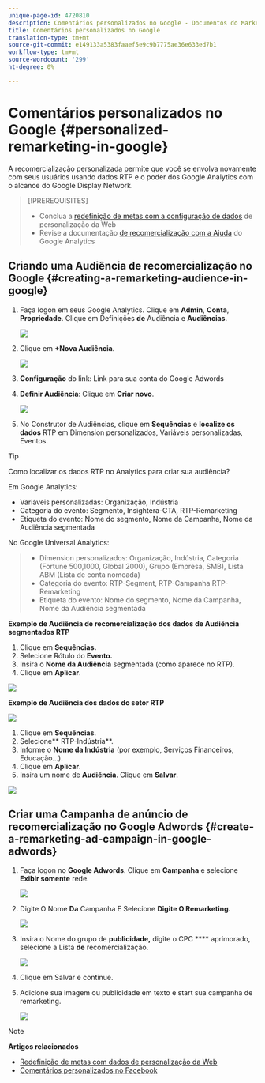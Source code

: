 ```yaml
---
unique-page-id: 4720810
description: Comentários personalizados no Google - Documentos do Marketing - Documentação do produto
title: Comentários personalizados no Google
translation-type: tm+mt
source-git-commit: e149133a5383faaef5e9c9b7775ae36e633ed7b1
workflow-type: tm+mt
source-wordcount: '299'
ht-degree: 0%

---
```



# Comentários personalizados no Google {#personalized-remarketing-in-google}

A recomercialização personalizada permite que você se envolva novamente com seus usuários usando dados RTP e o poder dos Google Analytics com o alcance do Google Display Network.

>[!PREREQUISITES]
>
>* Conclua a [redefinição de metas com a configuração de dados](retargeting-with-web-personalization-data.md) de personalização da Web
>* Revise a documentação [de recomercialização com a Ajuda](https://support.google.com/analytics/topic/2611283?hl=en&amp;ref_topic=3413645) do Google Analytics

>



## Criando uma Audiência de recomercialização no Google {#creating-a-remarketing-audience-in-google}

1. Faça logon em seus Google Analytics. Clique em **Admin**, **Conta**, **Propriedade**. Clique em Definições **de** Audiência e **Audiências**.

   ![](assets/remarketing-ga-screenshots.jpg)

1. Clique em **+Nova Audiência**.

   ![](assets/image2015-1-15-17-3a26-3a40.png)

1. **Configuração** do link: Link para sua conta do Google Adwords
1. **Definir Audiência**: Clique em **Criar novo**.

   ![](assets/image2015-1-15-17-3a32-3a4.png)

1. No Construtor de Audiências, clique em **Sequências** e **localize os dados** RTP em Dimension personalizados, Variáveis personalizadas, Eventos.

>[!TIP]
>
>Como localizar os dados RTP no Analytics para criar sua audiência?
>
>Em Google Analytics:
>
>* Variáveis personalizadas: Organização, Indústria
>* Categoria do evento: Segmento, Insightera-CTA, RTP-Remarketing
>* Etiqueta do evento: Nome do segmento, Nome da Campanha, Nome da Audiência segmentada

>
>
No Google Universal Analytics:
>
>* Dimension personalizados: Organização, Indústria, Categoria (Fortune 500,1000, Global 2000), Grupo (Empresa, SMB), Lista ABM (Lista de conta nomeada)
>* Categoria do evento: RTP-Segment, RTP-Campanha RTP-Remarketing
>* Etiqueta do evento: Nome do segmento, Nome da Campanha, Nome da Audiência segmentada

>



**Exemplo de Audiência de recomercialização dos dados de Audiência segmentados RTP**

1. Clique em **Sequências.**
1. Selecione Rótulo do **Evento.**
1. Insira o **Nome da Audiência** segmentada (como aparece no RTP).
1. Clique em **Aplicar**.

![](assets/image2015-2-10-14-3a51-3a43.png)

**Exemplo de Audiência dos dados do setor RTP**

![](assets/image2015-1-15-17-3a36-3a5.png)

1. Clique em **Sequências**.
1. Selecione** RTP-Indústria**.
1. Informe o **Nome da Indústria** (por exemplo, Serviços Financeiros, Educação...).
1. Clique em **Aplicar**.
1. Insira um nome de **Audiência**. Clique em **Salvar**.

![](assets/image2015-1-15-18-3a29-3a16.png)

## Criar uma Campanha de anúncio de recomercialização no Google Adwords {#create-a-remarketing-ad-campaign-in-google-adwords}

1. Faça logon no **Google Adwords**. Clique em **Campanha** e selecione **Exibir somente** rede.

   ![](assets/image2015-1-15-18-3a31-3a58.png)

1. Digite O Nome **Da** Campanha E Selecione **Digite O Remarketing.**

   ![](assets/image2015-1-15-18-3a35-3a7.png)

1. Insira o Nome do grupo de **publicidade,** digite o CPC **** aprimorado, selecione a Lista **de** recomercialização.

   ![](assets/image2015-1-15-18-3a51-3a57.png)

1. Clique em Salvar e continue.
1. Adicione sua imagem ou publicidade em texto e start sua campanha de remarketing.

   ![](assets/image2015-1-15-18-3a47-3a21.png)

>[!NOTE]
>
>**Artigos relacionados**
>
>* [Redefinição de metas com dados de personalização da Web](retargeting-with-web-personalization-data.md)
>* [Comentários personalizados no Facebook](personalized-remarketing-in-facebook.md)

